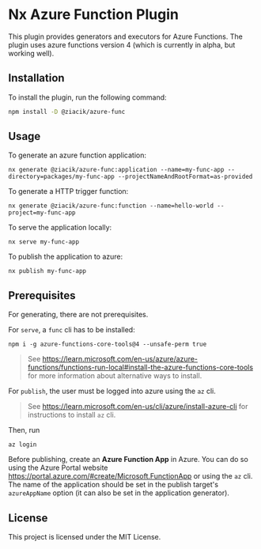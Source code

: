 # Nx Azure Function Plugin

This plugin provides generators and executors for Azure Functions.
The plugin uses azure functions version 4 (which is currently in alpha, but working well).

## Installation

To install the plugin, run the following command:

```bash
npm install -D @ziacik/azure-func
```

## Usage

To generate an azure function application:

`nx generate @ziacik/azure-func:application --name=my-func-app --directory=packages/my-func-app --projectNameAndRootFormat=as-provided`

To generate a HTTP trigger function:

`nx generate @ziacik/azure-func:function --name=hello-world --project=my-func-app`

To serve the application locally:

`nx serve my-func-app`

To publish the application to azure:

`nx publish my-func-app`

## Prerequisites

For generating, there are not prerequisites.

For `serve`, a `func` cli has to be installed:

`npm i -g azure-functions-core-tools@4 --unsafe-perm true`

> See https://learn.microsoft.com/en-us/azure/azure-functions/functions-run-local#install-the-azure-functions-core-tools for more information about alternative ways to install.

For `publish`, the user must be logged into azure using the `az` cli.

> See https://learn.microsoft.com/en-us/cli/azure/install-azure-cli for instructions to install `az` cli.

Then, run

`az login`

Before publishing, create an **Azure Function App** in Azure. You can do so using the Azure Portal website https://portal.azure.com/#create/Microsoft.FunctionApp or using the `az` cli. The name of the application should be set in the publish target's `azureAppName` option (it can also be set in the application generator).

## License

This project is licensed under the MIT License.
